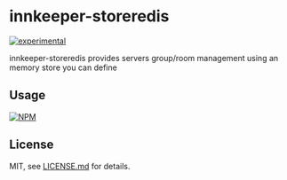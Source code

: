 # innkeeper-storeredis

[![experimental](http://badges.github.io/stability-badges/dist/experimental.svg)](http://github.com/badges/stability-badges)

innkeeper-storeredis provides servers group/room management using an memory store you can define

## Usage

[![NPM](https://nodei.co/npm/innkeeper-storeredis.png)](https://www.npmjs.com/package/innkeeper-storeredis)

## License

MIT, see [LICENSE.md](http://github.com/jam3/innkeeper-storeredis/blob/master/LICENSE.md) for details.
